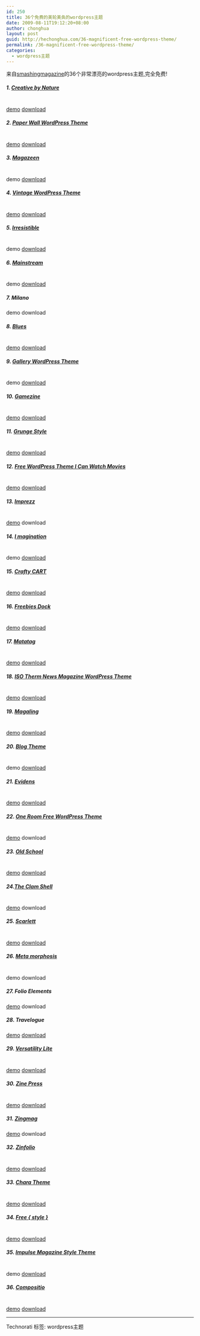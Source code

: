 ```yaml
---
id: 250
title: 36个免费的美轮美奂的wordpress主题
date: 2009-08-11T19:12:20+08:00
author: chonghua
layout: post
guid: http://hechonghua.com/36-magnificent-free-wordpress-theme/
permalink: /36-magnificent-free-wordpress-theme/
categories:
  - wordpress主题
---
```

来自<a title="smashingmagazine" href="http://www.smashingmagazine.com" target="_blank">smashingmagazine</a>的36个非常漂亮的wordpress主题,完全免费!

<!--more-->

##### 1. [Creative by Nature](http://www.smashingmagazine.com/2009/07/30/free-portfolio-wordpress-theme-creative-by-nature/)

[](http://www.smashingmagazine.com/2009/07/30/free-portfolio-wordpress-theme-creative-by-nature/)  
[demo](http://cssmayo.com/preview/creative_by_nature/)&#160;[download](http://www.smashingmagazine.com/2009/07/30/free-portfolio-wordpress-theme-creative-by-nature/)

##### 2. [Paper Wall WordPress Theme](http://www.smashingmagazine.com/2009/07/10/free-wordpress-theme-paper-wall/)

[](http://www.smashingmagazine.com/2009/07/10/free-wordpress-theme-paper-wall/)  
[demo](http://wordpress.indeziner.com/index.php?wptheme=Paper+Wall)&#160;[download](http://www.smashingmagazine.com/2009/07/10/free-wordpress-theme-paper-wall/)

##### 3. [Magazeen](http://www.smashingmagazine.com/2009/02/23/magazeen-free-magazine-look-wordpress-theme/)

[](http://www.smashingmagazine.com/2009/02/23/magazeen-free-magazine-look-wordpress-theme/)  
demo&#160;[download](http://www.smashingmagazine.com/2009/02/23/magazeen-free-magazine-look-wordpress-theme/)

##### 4. [Vintage WordPress Theme](http://www.smashingmagazine.com/2009/01/28/vintage-and-blues-wordpress-themes/)

[](http://www.smashingmagazine.com/2009/01/28/vintage-and-blues-wordpress-themes/)  
[demo](http://dev1.agriya.com/wpthemes/?wptheme=wordpress-blue)&#160;[download](http://www.smashingmagazine.com/2009/01/28/vintage-and-blues-wordpress-themes/)

##### 5. [Irresistible](http://www.woothemes.com/2009/02/irresistible/)

[](http://www.woothemes.com/2009/02/irresistible/)  
demo&#160;[download](http://www.woothemes.com/free-themes/Irresistible)

##### 6. [Mainstream](http://www.woothemes.com/2009/07/mainstream/)

[](http://www.woothemes.com/2009/07/mainstream/)  
demo&#160;[download](http://www.woothemes.com/free-themes/Mainstream)

##### 7. Milano

demo&#160;download

##### 8. [Blues](http://www.smashingmagazine.com/2009/01/28/vintage-and-blues-wordpress-themes/)

[](http://www.smashingmagazine.com/2009/01/28/vintage-and-blues-wordpress-themes/)  
[demo](http://dev1.agriya.com/wpthemes/?wptheme=wordpress-blue)&#160;[download](http://www.smashingmagazine.com/2009/01/28/vintage-and-blues-wordpress-themes/)

##### 9. [Gallery WordPress Theme](http://www.smashingmagazine.com/2009/05/04/download-gallery-a-free-wordpress-theme/)

[](http://www.smashingmagazine.com/2009/05/04/download-gallery-a-free-wordpress-theme/)  
demo&#160;[download](http://www.smashingmagazine.com/2009/05/04/download-gallery-a-free-wordpress-theme/)

##### 10. [Gamezine](http://web2feel.com/gamezine-theme/)

[](http://web2feel.com/gamezine-theme/)  
[demo](http://web2feel.com/gamezine/)&#160;[download](http://web2feel.com/downloads/gamezine.zip)

##### 11. [Grunge Style](http://www.smashingapps.com/2009/07/03/smashing-release-grunge-style-a-3-column-free-wordpress-theme.html)

[](http://www.smashingapps.com/2009/07/03/smashing-release-grunge-style-a-3-column-free-wordpress-theme.html)  
[demo](http://demo.templatelite.com/?wptheme=Grunge+Style)&#160;[download](http://www.smashingapps.com/wp-content/uploads/freebies/word-themes/grunge-style.zip)

##### 12. [Free WordPress Theme I Can Watch Movies](http://www.acosmin.com/free-WordPress-theme-i-can-watch-movies/)

[](http://www.acosmin.com/free-WordPress-theme-i-can-watch-movies/)  
[demo](http://www.acosmin.com/wptest/?theme=i_can_watch_movies)&#160;[download](http://www.acosmin.com/download/48/)

##### 13. [Imprezz](http://www.smashingmagazine.com/2009/03/10/download-imprezz-a-free-wordpress-theme/)

[](http://www.smashingmagazine.com/2009/03/10/download-imprezz-a-free-wordpress-theme/)  
[demo](http://www.productivedreams.com/imprezz-a-free-wordpress-theme/)&#160;download

##### 14. [I magination](http://www.cssjockey.com/imagination/)

[](http://www.cssjockey.com/imagination/)  
demo&#160;[download](http://www.cssjockey.com/imagination/)

##### 15. [Crafty CART](http://www.thekingcart.com/2008/10/02/crafty-cart-free-wordpress-ecommerce-plugin-theme/)

[](http://www.thekingcart.com/2008/10/02/crafty-cart-free-wordpress-ecommerce-plugin-theme/)  
[demo](http://demo.billionstudio.com/?wptheme=Crafty%20Cart)&#160;[download](http://www.thekingcart.com/wp/wp-content/plugins/download-monitor/download.php?id=1)

##### 16. [Freebies Dock](http://freebiesdock.com/freemium-wordpress-theme/)

[](http://freebiesdock.com/freemium-wordpress-theme/)  
[demo](http://demo.freebiesdock.com/)&#160;[download](http://freebiesdock.com/get-it/freemium-wordpress-theme)

##### 17. [Matatag](http://www.paddsolutions.com/wordpress-theme-matatag/)

[](http://www.paddsolutions.com/wordpress-theme-matatag/)  
[demo](http://paddsolutions.com/wpmag/matatag/)&#160;[download](http://www.paddsolutions.com/wordpress-theme-matatag/)

##### 18. [ISO Therm News Magazine WordPress Theme](http://bizzartic.com/2009/03/29/isotherm-news-magazine-wordpress-theme/)

[](http://bizzartic.com/2009/03/29/isotherm-news-magazine-wordpress-theme/)  
[demo](http://bizzartic.com/bizzthemes/isotherm/)&#160;[download](http://bizzartic.com/bizzthemes/isotherm/download/)

##### 19. [Magaling](http://www.paddsolutions.com/wordpress-theme-magaling/)

[](http://www.paddsolutions.com/wordpress-theme-magaling/)  
[demo](http://paddsolutions.com/wpmag/magaling/)&#160;[download](http://www.paddsolutions.com/wp-content/plugins/download-monitor/download.php?id=38)

##### 20. [Blog Theme](http://www.woothemes.com/2008/11/blogtheme/)

[](http://www.woothemes.com/2008/11/blogtheme/)  
demo&#160;[download](http://www.woothemes.com/free-themes/BlogTheme)

##### 21. [Evidens](http://designdisease.com/preview/evidens-dark)

[](http://designdisease.com/preview/evidens-dark)  
[demo](http://designdisease.com/preview/evidens-dark)&#160;[download](http://designdisease.com/free-wordpress-themes/)

##### 22. [One Room Free WordPress Theme](http://web-kreation.com/index.php/wordpress/oneroom-another-free-wordpress-theme-by-web-kreation/)

[](http://web-kreation.com/index.php/wordpress/oneroom-another-free-wordpress-theme-by-web-kreation/)  
[demo](http://web-kreation.com/demos/oneroom/)&#160;download

##### 23. [Old School](http://themehybrid.com/themes/old-school)

[](http://themehybrid.com/themes/old-school)  
[demo](http://themehybrid.com/demo/old-school/)&#160;[download](http://themehybrid.com/downloads/old-school.zip)

##### 24.[The Clam Shell](http://fearlessflyer.com/2009/04/free-wp-theme-the-clam-shell/)

[](http://fearlessflyer.com/2009/04/free-wp-theme-the-clam-shell/)  
[demo](http://clam.fearlessflyer.com/)&#160;download

##### 25. [Scarlett](http://web2feel.com/scarlett-theme/)

[](http://web2feel.com/scarlett-theme/)  
[demo](http://web2feel.com/scarlett/)&#160;[download](http://web2feel.com/downloads/scarlett.zip)

##### 26. [Meta morphosis](http://www.woothemes.com/2009/04/meta-morphosis/)

[](http://www.woothemes.com/2009/04/meta-morphosis/)  
demo&#160;download

##### 27. Folio Elements

[demo](http://www.press75.com/demos/folio-elements/) download

##### 28. Travelogue

[demo](http://www.themescloset.com/demo/travelogue/)&#160;[download](http://www.themescloset.com/downloads/travelogue_v10.zip)

##### 29. [Versatility Lite](http://thinkdesignblog.com/free-wordpress-theme-versatility-lite.htm)

[](http://thinkdesignblog.com/free-wordpress-theme-versatility-lite.htm)  
[demo](http://test2.think-four.com/)&#160;[download](http://thinkdesignblog.com/wp-content/uploads/2008/11/VersatilityLite.zip)

##### 30. [Zine Press](http://wellmedicated.com/themes/zinepress/)

[](http://wellmedicated.com/themes/zinepress/)  
[demo](http://zinepress.wellmedicated.com/)&#160;[download](http://wellmedicated.com/wp-content/uploads/zinepress_v1.0.1.zip)

##### 31. [Zingmag](http://web2feel.com/futura/)

[demo](http://web2feel.com/futura/)&#160;download

##### 32. [Zinfolio](http://web2feel.com/zinfolio-theme/)

[](http://web2feel.com/zinfolio-theme/)  
[demo](http://www.web2feel.com/zinfolio/)&#160;[download](http://web2feel.com/downloads/zinfolio.zip)

##### 33. [Chara Theme](http://wpthemedesigner.com/demo/)

[](http://www.wpthemedesigner.com/tags/chara-theme/)  
[demo](http://wpthemedesigner.com/demo/)&#160;[download](http://www.wpthemedesigner.com/tags/chara-theme/)

##### 34. [Free { style }](http://www.dvq.co.nz/freebies/freebie-freestyle-wordpress-theme/)

[](http://www.dvq.co.nz/freebies/freebie-freestyle-wordpress-theme/)  
[demo](http://themes.dvq.co.nz/preview/?themedemo=freestyle)&#160;[download](http://themes.dvq.co.nz/theme-files/FreeStyle-by-DVQ.zip)

##### 35. [Impulse Magazine Style Theme](http://www.toptut.com/2009/05/19/zen-gins-new-free-magazine-style-theme-for-our-readers/)

[](http://www.toptut.com/2009/05/19/zen-gins-new-free-magazine-style-theme-for-our-readers/)  
demo&#160;[download](http://www.toptut.com/wp-content/uploads/2009/05/gins.zip)

##### 36. [Compositio](http://designdisease.com/blog/compositio-wordpress-theme/)

[](http://designdisease.com/blog/compositio-wordpress-theme/)  
[demo](http://designdisease.com/preview/compositio)&#160;[download](http://designdisease.com/download-manager.php?id=12)

* * *

<div style="padding-bottom: 0px; margin: 0px; padding-left: 0px; padding-right: 0px; display: inline; float: none; padding-top: 0px" id="scid:0767317B-992E-4b12-91E0-4F059A8CECA8:94a261dd-fce1-4cf7-b4b1-fc6713649250" class="wlWriterEditableSmartContent">
  Technorati 标签: wordpress主题
</div>